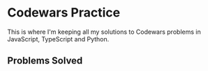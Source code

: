 # Codewars Practice 

This is where I'm keeping all my solutions to Codewars problems in JavaScript, TypeScript and Python. 

## Problems Solved

